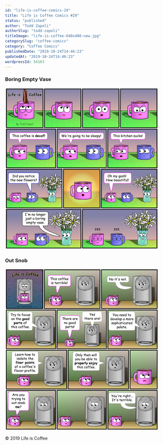 ```yaml
---
id: "life-is-coffee-comics-29"
title: "Life is Coffee Comics #29"
status: "published"
author: "Todd Zapoli"
authorSlug: "todd-zapoli"
titleImage: "life-is-coffee-640x400-new.jpg"
categorySlug: "coffee-comics"
category: "Coffee Comics"
publishedDate: "2019-10-24T14:46:23"
updatedAt: "2019-10-24T14:46:23"
wordpressId: 54163
---
```


### Boring Empty Vase

![Boring Empty Vase](Coffee-Comic-Boring-Empty-Vase.jpg)

### Out Snob

![Out Snob](Coffee-Comic-Out-Snob.jpg)

© 2019 Life is Coffee

